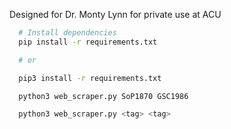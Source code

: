 Designed for Dr. Monty Lynn for private use at ACU

```bash
  # Install dependencies
  pip install -r requirements.txt

  # or

  pip3 install -r requirements.txt
```

```bash
  python3 web_scraper.py SoP1870 GSC1986
```

```bash
  python3 web_scraper.py <tag> <tag>
```
